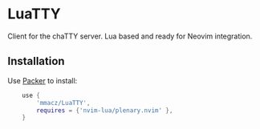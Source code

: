# LuaTTY

Client for the chaTTY server. Lua based and ready for Neovim integration.

## Installation

Use [Packer](https://github.com/wbthomason/packer.nvim) to install:

```lua
    use {
        'mmacz/LuaTTY',
        requires = {'nvim-lua/plenary.nvim' },
    }
```
